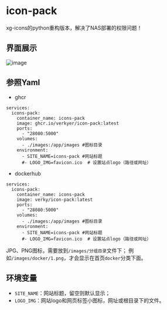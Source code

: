 # icon-pack
xg-icons的python重构版本，解决了NAS部署的权限问题！
## 界面展示
![image](https://github.com/verkyer/xg-icons/blob/main/demo.png)
## 参照Yaml
- ghcr
```
services:
  icons-pack:
    container_name: icons-pack
    image: ghcr.io/verkyer/icon-pack:latest
    ports:
      - "28080:5000"
    volumes:
      - ./images:/app/images #图标目录
    environment:
      - SITE_NAME=icons-pack #网站标题
      #- LOGO_IMG=favicon.ico  # 设置站点logo（路径或网址）
```
- dockerhub
```
services:
  icons-pack:
    container_name: icons-pack
    image: verky/icon-pack:latest
    ports:
      - "28080:5000"
    volumes:
      - ./images:/app/images #图标目录
    environment:
      - SITE_NAME=icons-pack #网站标题
      #- LOGO_IMG=favicon.ico  # 设置站点logo（路径或网址）
```
JPG、PNG图标，需要放到`/images/分组目录`文件下；
例如`/images/docker/1.png`，才会显示在首页`docker`分类下面。
## 环境变量
- `SITE_NAME`：网站标题，留空则默认显示；
- `LOGO_IMG`：网站logo和网页标签小图标，网址或根目录下的文件。
